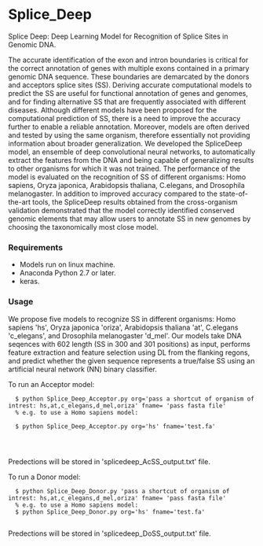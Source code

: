# Splice_Deep
Splice Deep: Deep Learning Model for Recognition of Splice Sites in Genomic DNA.

The accurate identification of the exon and intron boundaries is critical for the correct annotation of genes with multiple exons contained in a primary genomic DNA sequence. These boundaries are demarcated by the donors and acceptors splice sites (SS). Deriving accurate computational models to predict the SS are useful for functional annotation of genes and genomes, and for finding alternative SS that are frequently associated with different diseases. Although different models have been proposed for the computational prediction of SS, there is a need to improve the accuracy further to enable a reliable annotation. Moreover, models are often derived and tested by using the same organism, therefore essentially not providing information about broader generalization. 
We developed the SpliceDeep model, an ensemble of deep convolutional neural networks, to automatically extract the features from the DNA and being capable of generalizing results to other organisms for which it was not trained. The performance of the model is evaluated on the recognition of SS of different organisms: Homo sapiens, Oryza japonica, Arabidopsis thaliana, C.elegans, and Drosophila melanogaster. In addition to improved accuracy compared to the state-of-the-art tools, the SpliceDeep results obtained from the cross-organism validation demonstrated that the model correctly identified conserved genomic elements that may allow users to annotate SS in new genomes by choosing the taxonomically most close model.

### Requirements
  - Models run on linux machine.
  - Anaconda Python 2.7 or later.
  - keras.
    
### Usage
We propose five models to recognize SS in different organisms: Homo sapiens 'hs', Oryza japonica 'oriza', Arabidopsis thaliana 'at', C.elegans 'c_elegans', and Drosophila melanogaster 'd_mel'. Our models take DNA seqences with 602 length (SS in 300 and 301 positions) as input, performs feature extraction and feature selection using DL from the flanking regons, and predict whether the given sequence represents a true/false SS using an artificial neural network (NN) binary classifier.    

To run an Acceptor model:

```
  $ python Splice_Deep_Acceptor.py org='pass a shortcut of organism of intrest: hs,at,c_elegans,d_mel,oriza' fname= 'pass fasta file'
  % e.g. to use a Homo sapiens model: 
  
  $ python Splice_Deep_Acceptor.py org='hs' fname='test.fa' 
  

  
```
Predections will be stored in 'splicedeep_AcSS_output.txt' file. 


To run a Donor model:

```
  $ python Splice_Deep_Donor.py 'pass a shortcut of organism of intrest: hs,at,c_elegans,d_mel,oriza' fname= 'pass fasta file'
  % e.g. to use a Homo sapiens model: 
  $ python Splice_Deep_Donor.py org='hs' fname='test.fa'
  
```
Predections will be stored in 'splicedeep_DoSS_output.txt' file.  
  

